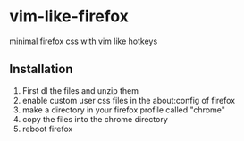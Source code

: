 # vim-like-firefox
minimal firefox css with vim like hotkeys

## Installation

1) First dl the files and unzip them
2) enable custom user css files in the about:config of firefox
3) make a directory in your firefox profile called "chrome"
4) copy the files into the chrome directory
5) reboot firefox

